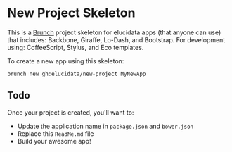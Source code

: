 # New Project Skeleton

This is a [Brunch](http://brunch.io) project skeleton for elucidata apps (that
anyone can use) that includes: Backbone, Giraffe, Lo-Dash, and Bootstrap. For 
development using: CoffeeScript, Stylus, and Eco templates.

To create a new app using this skeleton:

    brunch new gh:elucidata/new-project MyNewApp

## Todo

Once your project is created, you'll want to:

- Update the application name in `package.json` and `bower.json`
- Replace this `ReadMe.md` file
- Build your awesome app!